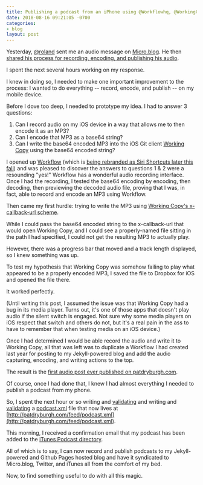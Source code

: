 ```yaml
---
title: Publishing a podcast from an iPhone using @Workflowhq, @WorkingCopyApp, @jekyllrb, and @github Pages
date: 2018-08-16 09:21:05 -0700
categories:
- blog
layout: post
---
```


Yesterday, [@roland](http://micro.blog/roland) sent me an audio message on [Micro.blog](http://micro.blog). He then [shared his process for recording, encoding, and publishing his audio](http://rolandtanglao.com/2018/08/15/p1-instamic-wave-instamic-microblog/).

I spent the next several hours working on my response. 

I knew in doing so, I needed to make one important improvement to the process: I wanted to do everything -- record, encode, and publish -- on my mobile device.

Before I dove too deep, I needed to prototype my idea. I had to answer 3 questions:

1. Can I record audio on my iOS device in a way that allows me to then encode it as an MP3?
2. Can I encode that MP3 as a base64 string?
3. Can I write the base64 encoded MP3 into the iOS Git client [Working Copy](https://workingcopyapp.com/) using the base64 encoded string?

I opened up [Workflow](http://workflow.is) (which is [being rebranded as Siri Shortcuts later this fall](https://developer.apple.com/videos/play/wwdc2018/211/)) and was pleased to discover the answers to questions 1 & 2 were a resounding "yes!" Workflow has a wonderful audio recording interface. Once I had the recording, I tested the base64 encoding by encoding, then decoding, then previewing the decoded audio file, proving that I was, in fact, able to record and encode an MP3 using Workflow.

Then came my first hurdle: trying to write the MP3 using [Working Copy's x-callback-url scheme](https://workingcopyapp.com/url-schemes.html#x-callback-url).

While I could pass the base64 encoded string to the x-callback-url that would open Working Copy, and I could see a properly-named file sitting in the path I had specified, I could not get the resulting MP3 to actually play.

However, there was a progress bar that moved and a track length displayed, so I knew something was up.

To test my hypothesis that Working Copy was somehow failing to play what appeared to be a properly encoded MP3, I saved the file to Dropbox for iOS and opened the file there.

It worked perfectly.

(Until writing this post, I assumed the issue was that Working Copy had a bug in its media player. Turns out, it's one of those apps that doesn't play audio if the silent switch is engaged. Not sure why some media players on iOS respect that switch and others do not, but it's a real pain in the ass to have to remember that when testing media on an iOS device.)

Once I had determined I would be able record the audio and write it to Working Copy, all that was left was to duplicate a Workflow I had created last year for posting to my Jekyll-powered blog and add the audio capturing, encoding, and writing actions to the top.

The result is the [first audio post ever published on patdryburgh.com](http://patdryburgh.com/micro/2018-08-15-21-16-57).

Of course, once I had done that, I knew I had almost everything I needed to publish a podcast from my phone.

So, I spent the next hour or so writing and [validating](http://castfeedvalidator.com/) and writing and [validating](https://podba.se/validate/) a [podcast.xml](https://github.com/patdryburgh/patdryburgh.com/blob/master/feed/podcast.xml) file that now lives at [http://patdryburgh.com/feed/podcast.xml](http://patdryburgh.com/feed/podcast.xml).

This morning, I received a confirmation email that my podcast has been added to the [iTunes Podcast directory](https://itunes.apple.com/ca/podcast/pat-dryburgh/id1428319053).

All of which is to say, I can now record and publish podcasts to my Jekyll-powered and Github Pages hosted blog and have it syndicated to Micro.blog, Twitter, and iTunes all from the comfort of my bed.

Now, to find something useful to do with all this magic.